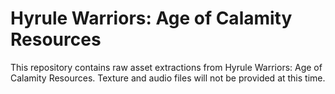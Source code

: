 # Hyrule Warriors: Age of Calamity Resources

This repository contains raw asset extractions from Hyrule Warriors: Age of Calamity Resources. Texture and audio files will not be provided at this time.
